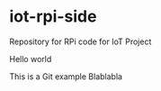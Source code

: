 # iot-rpi-side
Repository for RPi code for IoT Project

Hello world


This is a Git example
Blablabla
